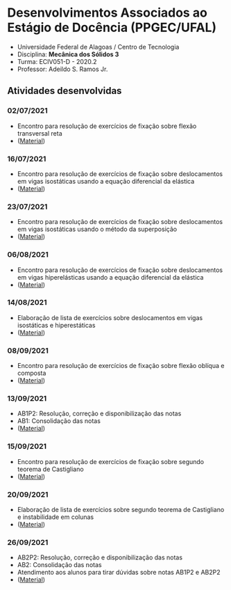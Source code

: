 # Desenvolvimentos Associados ao Estágio de Docência (PPGEC/UFAL)
- Universidade Federal de Alagoas / Centro de Tecnologia
- Disciplina: **Mecânica dos Sólidos 3**
- Turma: ECIV051-D - 2020.2
- Professor: Adeildo S. Ramos Jr.

## Atividades desenvolvidas

### 02/07/2021
- Encontro para resolução de exercícios de fixação sobre flexão transversal reta
- ([Material](https://github.com/ricardoaf/mec3/tree/main/material/2021-07-02/))

### 16/07/2021
- Encontro para resolução de exercícios de fixação sobre deslocamentos em vigas isostáticas usando a equação diferencial da elástica
- ([Material](https://github.com/ricardoaf/mec3/tree/main/material/2021-07-16/))

### 23/07/2021
- Encontro para resolução de exercícios de fixação sobre deslocamentos em vigas isostáticas usando o método da superposição
- ([Material](https://github.com/ricardoaf/mec3/tree/main/material/2021-07-23/))

### 06/08/2021
- Encontro para resolução de exercícios de fixação sobre deslocamentos em vigas hiperelásticas usando a equação diferencial da elástica
- ([Material](https://github.com/ricardoaf/mec3/tree/main/material/2021-08-06/))

### 14/08/2021
- Elaboração de lista de exercícios sobre deslocamentos em vigas isostáticas e hiperestáticas
- ([Material](https://github.com/ricardoaf/mec3/tree/main/material/2021-08-14/))

### 08/09/2021
- Encontro para resolução de exercícios de fixação sobre flexão oblíqua e composta
- ([Material](https://github.com/ricardoaf/mec3/tree/main/material/2021-09-08/))

### 13/09/2021
- AB1P2: Resolução, correção e disponibilização das notas
- AB1: Consolidação das notas
- ([Material](https://github.com/ricardoaf/mec3/tree/main/material/2021-09-13/))

### 15/09/2021
- Encontro para resolução de exercícios de fixação sobre segundo teorema de Castigliano
- ([Material](https://github.com/ricardoaf/mec3/tree/main/material/2021-09-15/))

### 20/09/2021
- Elaboração de lista de exercícios sobre segundo teorema de Castigliano e instabilidade em colunas
- ([Material](https://github.com/ricardoaf/mec3/tree/main/material/2021-09-20/))

### 26/09/2021
- AB2P2: Resolução, correção e disponibilização das notas
- AB2: Consolidação das notas
- Atendimento aos alunos para tirar dúvidas sobre notas AB1P2 e AB2P2
- ([Material](https://github.com/ricardoaf/mec3/tree/main/material/2021-09-26/))
